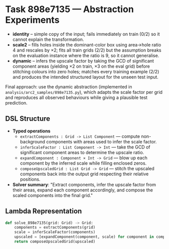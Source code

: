 # Task 898e7135 — Abstraction Experiments

- **identity** – simple copy of the input; fails immediately on train (0/2) so it cannot explain the transformation.
- **scale2** – fills holes inside the dominant-color box using area→hole ratio 4 and rescales by ×2; fits all train grids (2/2) but the assumption breaks on the evaluation instance where the ratio is 9, so it cannot generalise.
- **dynamic** – infers the upscale factor by taking the GCD of significant component areas (yielding ×2 on train, ×3 on the eval grid) before stitching colours into zero holes; matches every training example (2/2) and produces the intended structured layout for the unseen test input.

Final approach: use the dynamic abstraction (implemented in `analysis/arc2_samples/898e7135.py`), which adapts the scale factor per grid and reproduces all observed behaviours while giving a plausible test prediction.

## DSL Structure
- **Typed operations**
  - `extractComponents : Grid -> List Component` — compute non-background components with areas used to infer the scale factor.
  - `inferScaleFactor : List Component -> Int` — take the GCD of significant component areas to determine the upscale ratio.
  - `expandComponent : Component × Int -> Grid` — blow up each component by the inferred scale while filling enclosed zeros.
  - `composeUpscaledGrid : List Grid -> Grid` — stitch the upscaled components back into the output grid respecting their relative positions.
- **Solver summary**: "Extract components, infer the upscale factor from their areas, expand each component accordingly, and compose the scaled components into the final grid."

## Lambda Representation

```python
def solve_898e7135(grid: Grid) -> Grid:
    components = extractComponents(grid)
    scale = inferScaleFactor(components)
    upscaled = [expandComponent(component, scale) for component in components]
    return composeUpscaledGrid(upscaled)
```
